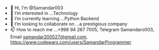 - 👋 Hi, I’m @Samandar003
- 👀 I’m interested in ...Technology
- 🌱 I’m currently learning ...Python Backend
- 💞️ I’m looking to collaborate on ...a prestigious company
- 📫 How to reach me ...+998 94 267 7005, Telegram Samandaro003, Email samandar200527@gmail.com, https://www.codewars.com/users/SamandarProgrammer

<!---
Samandar003/Samandar003 is a ✨ special ✨ repository because its `README.md` (this file) appears on your GitHub profile.
You can click the Preview link to take a look at your changes.
--->
